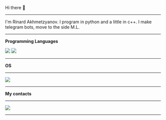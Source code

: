 <p class="center">Hi there 👋</p>

___
I'm Rinard Akhmetzyanov.
I program in python and a little in c++. I make telegram bots, move to the side
M.L.

  
___

__Programming Languages__

<img src="https://img.shields.io/badge/python-000000?style=for-the-badge&logo=python&logoColor=00FFFF"/>
<img src="https://img.shields.io/badge/++-000000?style=for-the-badge&logo=c&logoColor=00FFFF"/>

___
__OS__
___
<img src="https://img.shields.io/badge/Windows-000000?style=for-the-badge&logo=Windows&logoColor=00FFFF"/>

___

__My contacts__
___
[<img src="https://img.shields.io/badge/_Telegram_-000000?style=for-the-badge&logo=Telegram&logoColor=00FFFF"/>](https://t.me/rinardahm)
___


